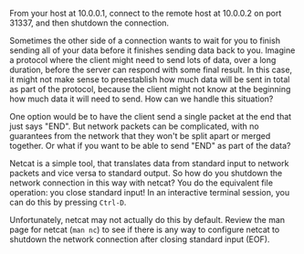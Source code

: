 From your host at 10.0.0.1, connect to the remote host at 10.0.0.2 on port 31337, and then shutdown the connection.

Sometimes the other side of a connection wants to wait for you to finish sending all of your data before it finishes sending data back to you.
Imagine a protocol where the client might need to send lots of data, over a long duration, before the server can respond with some final result.
In this case, it might not make sense to preestablish how much data will be sent in total as part of the protocol, because the client might not know at the beginning how much data it will need to send.
How can we handle this situation?

One option would be to have the client send a single packet at the end that just says "END".
But network packets can be complicated, with no guarantees from the network that they won't be split apart or merged together.
Or what if you want to be able to send "END" as part of the data?

Netcat is a simple tool, that translates data from standard input to network packets and vice versa to standard output.
So how do you shutdown the network connection in this way with netcat?
You do the equivalent file operation: you close standard input!
In an interactive terminal session, you can do this by pressing `Ctrl-D`.

Unfortunately, netcat may not actually do this by default.
Review the man page for netcat (`man nc`) to see if there is any way to configure netcat to shutdown the network connection after closing standard input (EOF).
